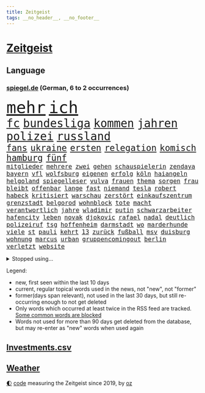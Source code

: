 ```yaml
---
title: Zeitgeist
tags: __no_header__, __no_footer__
---
```


# [Zeitgeist](https://oliz.io/zeitgeist/)

## Language

<h3><a href="https://www.spiegel.de" target="_blank">spiegel.de</a> (German, 6 to 2 occurrences)</h3>
<p style="font-family:monospace">
<span style="font-size:32pt"><a href="news_links.html#mehr" class="current">mehr</a></span>
<span style="font-size:32pt"><a href="news_links.html#ich" class="current">ich</a></span>
<br>
<span style="font-size:22pt"><a href="news_links.html#fc" class="current">fc</a></span>
<span style="font-size:22pt"><a href="news_links.html#bundesliga" class="current">bundesliga</a></span>
<span style="font-size:22pt"><a href="news_links.html#kommen" class="current">kommen</a></span>
<span style="font-size:22pt"><a href="news_links.html#jahren" class="current">jahren</a></span>
<span style="font-size:22pt"><a href="news_links.html#polizei" class="current">polizei</a></span>
<span style="font-size:22pt"><a href="news_links.html#russland" class="current">russland</a></span>
<br>
<span style="font-size:17pt"><a href="news_links.html#fans" class="current">fans</a></span>
<span style="font-size:17pt"><a href="news_links.html#ukraine" class="current">ukraine</a></span>
<span style="font-size:17pt"><a href="news_links.html#ersten" class="current">ersten</a></span>
<span style="font-size:17pt"><a href="news_links.html#relegation" class="new">relegation</a></span>
<span style="font-size:17pt"><a href="news_links.html#komisch" class="new">komisch</a></span>
<span style="font-size:17pt"><a href="news_links.html#hamburg" class="current">hamburg</a></span>
<span style="font-size:17pt"><a href="news_links.html#fünf" class="current">fünf</a></span>
<br>
<span style="font-size:12pt"><a href="news_links.html#mitglieder" class="current">mitglieder</a></span>
<span style="font-size:12pt"><a href="news_links.html#mehrere" class="current">mehrere</a></span>
<span style="font-size:12pt"><a href="news_links.html#zwei" class="current">zwei</a></span>
<span style="font-size:12pt"><a href="news_links.html#gehen" class="current">gehen</a></span>
<span style="font-size:12pt"><a href="news_links.html#schauspielerin" class="current">schauspielerin</a></span>
<span style="font-size:12pt"><a href="news_links.html#zendaya" class="current">zendaya</a></span>
<span style="font-size:12pt"><a href="news_links.html#bayern" class="current">bayern</a></span>
<span style="font-size:12pt"><a href="news_links.html#vfl" class="current">vfl</a></span>
<span style="font-size:12pt"><a href="news_links.html#wolfsburg" class="current">wolfsburg</a></span>
<span style="font-size:12pt"><a href="news_links.html#eigenen" class="current">eigenen</a></span>
<span style="font-size:12pt"><a href="news_links.html#erfolg" class="current">erfolg</a></span>
<span style="font-size:12pt"><a href="news_links.html#köln" class="current">köln</a></span>
<span style="font-size:12pt"><a href="news_links.html#haiangeln" class="new">haiangeln</a></span>
<span style="font-size:12pt"><a href="news_links.html#helgoland" class="new">helgoland</a></span>
<span style="font-size:12pt"><a href="news_links.html#spiegelleser" class="current">spiegelleser</a></span>
<span style="font-size:12pt"><a href="news_links.html#vulva" class="new">vulva</a></span>
<span style="font-size:12pt"><a href="news_links.html#frauen" class="current">frauen</a></span>
<span style="font-size:12pt"><a href="news_links.html#thema" class="current">thema</a></span>
<span style="font-size:12pt"><a href="news_links.html#sorgen" class="current">sorgen</a></span>
<span style="font-size:12pt"><a href="news_links.html#frau" class="current">frau</a></span>
<span style="font-size:12pt"><a href="news_links.html#bleibt" class="current">bleibt</a></span>
<span style="font-size:12pt"><a href="news_links.html#offenbar" class="current">offenbar</a></span>
<span style="font-size:12pt"><a href="news_links.html#lange" class="current">lange</a></span>
<span style="font-size:12pt"><a href="news_links.html#fast" class="current">fast</a></span>
<span style="font-size:12pt"><a href="news_links.html#niemand" class="current">niemand</a></span>
<span style="font-size:12pt"><a href="news_links.html#tesla" class="current">tesla</a></span>
<span style="font-size:12pt"><a href="news_links.html#robert" class="current">robert</a></span>
<span style="font-size:12pt"><a href="news_links.html#habeck" class="current">habeck</a></span>
<span style="font-size:12pt"><a href="news_links.html#kritisiert" class="current">kritisiert</a></span>
<span style="font-size:12pt"><a href="news_links.html#warschau" class="current">warschau</a></span>
<span style="font-size:12pt"><a href="news_links.html#zerstört" class="current">zerstört</a></span>
<span style="font-size:12pt"><a href="news_links.html#einkaufszentrum" class="current">einkaufszentrum</a></span>
<span style="font-size:12pt"><a href="news_links.html#grenzstadt" class="current">grenzstadt</a></span>
<span style="font-size:12pt"><a href="news_links.html#belgorod" class="current">belgorod</a></span>
<span style="font-size:12pt"><a href="news_links.html#wohnblock" class="current">wohnblock</a></span>
<span style="font-size:12pt"><a href="news_links.html#tote" class="current">tote</a></span>
<span style="font-size:12pt"><a href="news_links.html#macht" class="current">macht</a></span>
<span style="font-size:12pt"><a href="news_links.html#verantwortlich" class="current">verantwortlich</a></span>
<span style="font-size:12pt"><a href="news_links.html#jahre" class="current">jahre</a></span>
<span style="font-size:12pt"><a href="news_links.html#wladimir" class="current">wladimir</a></span>
<span style="font-size:12pt"><a href="news_links.html#putin" class="current">putin</a></span>
<span style="font-size:12pt"><a href="news_links.html#schwarzarbeiter" class="new">schwarzarbeiter</a></span>
<span style="font-size:12pt"><a href="news_links.html#hafencity" class="current">hafencity</a></span>
<span style="font-size:12pt"><a href="news_links.html#leben" class="current">leben</a></span>
<span style="font-size:12pt"><a href="news_links.html#novak" class="current">novak</a></span>
<span style="font-size:12pt"><a href="news_links.html#djokovic" class="current">djokovic</a></span>
<span style="font-size:12pt"><a href="news_links.html#rafael" class="current">rafael</a></span>
<span style="font-size:12pt"><a href="news_links.html#nadal" class="current">nadal</a></span>
<span style="font-size:12pt"><a href="news_links.html#deutlich" class="current">deutlich</a></span>
<span style="font-size:12pt"><a href="news_links.html#polizeiruf" class="current">polizeiruf</a></span>
<span style="font-size:12pt"><a href="news_links.html#tsg" class="current">tsg</a></span>
<span style="font-size:12pt"><a href="news_links.html#hoffenheim" class="current">hoffenheim</a></span>
<span style="font-size:12pt"><a href="news_links.html#darmstadt" class="current">darmstadt</a></span>
<span style="font-size:12pt"><a href="news_links.html#wo" class="current">wo</a></span>
<span style="font-size:12pt"><a href="news_links.html#marderhunde" class="new">marderhunde</a></span>
<span style="font-size:12pt"><a href="news_links.html#viele" class="current">viele</a></span>
<span style="font-size:12pt"><a href="news_links.html#st" class="current">st</a></span>
<span style="font-size:12pt"><a href="news_links.html#pauli" class="current">pauli</a></span>
<span style="font-size:12pt"><a href="news_links.html#kehrt" class="current">kehrt</a></span>
<span style="font-size:12pt"><a href="news_links.html#13" class="current">13</a></span>
<span style="font-size:12pt"><a href="news_links.html#zurück" class="current">zurück</a></span>
<span style="font-size:12pt"><a href="news_links.html#fußball" class="current">fußball</a></span>
<span style="font-size:12pt"><a href="news_links.html#msv" class="new">msv</a></span>
<span style="font-size:12pt"><a href="news_links.html#duisburg" class="current">duisburg</a></span>
<span style="font-size:12pt"><a href="news_links.html#wohnung" class="current">wohnung</a></span>
<span style="font-size:12pt"><a href="news_links.html#marcus" class="new">marcus</a></span>
<span style="font-size:12pt"><a href="news_links.html#urban" class="current">urban</a></span>
<span style="font-size:12pt"><a href="news_links.html#gruppencomingout" class="new">gruppencomingout</a></span>
<span style="font-size:12pt"><a href="news_links.html#berlin" class="current">berlin</a></span>
<span style="font-size:12pt"><a href="news_links.html#verletzt" class="current">verletzt</a></span>
<span style="font-size:12pt"><a href="news_links.html#website" class="current">website</a></span>
</p>
<details>
<summary>Stopped using...</summary>
<p class="former" style="font-size:12pt">
belarus(1299) bildern(1299) gerichtshof(1299) mailand(1299) gewissen(1298) tobt(1298) verzweifelt(1298) digitalisierung(1297) vergewaltigt(1297) rassistisch(1296) zweifel(1296) ausländische(1295) christine(1295) gemeinden(1295) internationaler(1295) konservativen(1295) krank(1295) prüfung(1295) registriert(1295) sicherheitsbehörden(1295) usbundesstaat(1295) 21(1294) bitten(1294) gewonnen(1294) trat(1294) verlängerung(1294) aktien(1293) appelliert(1293) bestreitet(1293) investieren(1293) sorge(1293) sturm(1293) terroristen(1293) beschluss(1292) katastrophe(1292) leer(1292) nachruf(1292) oberbürgermeister(1292) richten(1292) verfügung(1292) verschiebt(1292) wolfgang(1292) aufmerksamkeit(1291) besetzt(1291) premiere(1291) reichte(1291) vorübergehend(1291) bloß(1290) erklärte(1290) hinterher(1290) konflikte(1290) schön(1290) tödliche(1290) untersuchen(1290) alpen(1289) alternativen(1289) verpassen(1289) fällen(1288) reduziert(1288) weise(1288) außen(1287) erfasst(1287) körperverletzung(1287) maß(1287) versprochen(1287) zugang(1287) gebaut(1286) rettungskräfte(1286) unmut(1286) amerika(1285) bsc(1285) ermöglichen(1285) hertha(1285) märchen(1285) schwanger(1285) senkt(1285) august(1284) drastisch(1284) stürmer(1284) beiträge(1283) ii(1283) produzieren(1282) sperrt(1282) verbreiten(1282) wolle(1282) hielten(1281) langfristig(1281) mörder(1281) ausgeliefert(1280) ermittlern(1279) frachter(1279) nachgewiesen(1279) ordnung(1279) restaurants(1279) falschen(1278) satz(1277) gang(1276) einnahmen(1274) spitzenreiter(1274) treiben(1274) erschießt(1273) nachbarn(1273) erfüllt(1272) haaland(1272) hoffnungen(1270) behalten(1268) begrüßt(1267) fortsetzung(1267) laufenden(1267) solchen(1263) sportler(1263) beweise(1262) bundesnetzagentur(1259) afrikas(1256) kandidatur(1256) smartphones(1253) staatlichen(1253) gehabt(1249) gruppen(1249) nächstes(1241) drohne(1237) rache(1233) billiger(1228) langem(1226) stopp(1215) niederländer(1191) gewinne(1187) zusammenbruch(1158) autobahnen(1155) blut(1107) ministerin(1041) zentralbank(1037) zerstörte(1032) partnerschaft(1020) kilogramm(1017) verurteilung(1014) ausgefallen(1001) kameras(985) gewohnt(967) gemeinschaft(960) verletzten(959) abtreibung(939) australiens(930) spezielle(926) verständigt(921) strackzimmermann(914) rhein(912) geheimdienste(908) gletscher(893) nutzung(892) vatikan(891) auge(888) akw(880) dutzenden(880) guterres(873) kompromiss(872) lehrerinnen(870) klappt(860) möchten(855) erschwert(852) marieagnes(851) propaganda(850) verkündete(839) wolf(838) krim(833) ring(830) bestand(816) gezwungen(814) afrikanischen(810) ergeben(810) lohnen(810) flughäfen(808) westens(801) betreibt(793) spiegeltitelstory(785) fern(784) gestärkt(781) nebenbei(775) gefangenschaft(771) stoff(771) kriegsverbrechen(770) austausch(769) kasse(768) töchter(767) 34(764) blockade(764) todes(763) günstiger(760) messerattacke(760) bewusst(759) günstige(759) links(756) finanzierung(753) natobeitritt(753) erlauben(748) fox(748) locken(734) perfekte(726) schlamm(722) zentrale(719) kinderinterview(708) viral(701) sinne(697) tierschützer(687) neustart(673) republikanern(665) wissenschaft(659) riesig(658) aufgaben(649) zurückhaltung(648) revolution(639) drohnenangriff(633) nachhaltigkeit(631) schlimmeres(628) vizekanzler(622) führten(621) 89(618) entkommen(617) professor(615) grab(612) atomkraftwerk(610) missverständnis(606) banden(599) talkshow(594) aufholjagd(591) stemmen(589) senioren(587) konten(584) haustier(575) neymar(574) lkwfahrer(573) asyl(564) abgestimmt(563) methoden(561) festgehalten(557) mama(549) parallel(544) beantragen(537) prangert(536) rudi(534) credit(531) suisse(531) digital(529) jets(522) trotzen(520) vorbereitung(509) kritikern(508) auflaufen(507) fotograf(507) überstanden(495) dreier(489) völler(482) zehnte(479) ansicht(475) mythos(474) özdemir(469) hilfsorganisation(463) neunzigerjahren(456) schwache(456) wasserstoff(454) islamistischen(450) bildet(444) media(442) kläger(441) dom(435) 2007(434) generäle(431) reisten(431) lokale(430) merklich(427) wurzeln(419) stürme(414) zogen(414) anlagen(411) eingeräumt(411) norditalien(410) 40jähriger(407) fließen(407) kassen(405) lübeck(399) erfolgen(396) kalkül(394) geknackt(392) ebrahim(391) rohstoff(391) ecuador(388) tätern(388) brachten(386) erling(385) involviert(384) taiwans(380) bijan(379) theorie(376) gewalttaten(374) bar(372) westlicher(372) exkanzler(370) alarmbereitschaft(368) wärmepumpe(365) horror(362) bka(359) kfw(357) regierungen(352) übergibt(352) barbie(348) lied(347) florenz(346) rechtskräftig(345) aufsteiger(344) zoll(344) strompreise(343) drohnenangriffe(340) 83(339) sparkassen(337) bitter(336) fossile(336) inhaftierte(335) raisi(335) blamiert(333) 29jährige(326) interessenten(326) tritte(326) morgens(324) mysteriöse(320) drastische(317) liter(315) roglič(315) festgestellt(314) primož(314) kurve(312) oldenburg(309) tatverdächtig(305) toronto(305) lebend(303) spitzenfußball(303) weile(303) sinkende(302) vergessene(301) eindringen(299) amazonas(298) clemens(287) saßen(287) zäsur(287) hunde(284) klingbeil(284) spdchef(284) thrones(284) kippe(283) bolsonaro(282) jair(282) urwald(282) schwitzen(281) surfen(281) eauto(279) palästinensische(279) aufgrund(278) strenger(278) manuela(277) schwesig(277) sturmtief(276) georgia(274) teuerste(273) bemerkenswert(272) football(269) häfen(269) cdugeneralsekretär(267) ergebnissen(265) gruppenvergewaltigung(264) nationalspielerinnen(264) sterne(264) parlamentswahl(263) küsten(262) stritten(261) podium(259) erwischte(257) instagrampost(257) winde(256) antónio(255) freundinnen(255) militärhilfe(252) uber(252) überwacht(252) geschäftsleute(250) airport(249) eingeschlossen(249) mehrwertsteuer(248) betrogen(246) verkehrsunfall(246) angegeben(245) fame(243) usamerikanerin(243) ansage(242) graben(242) tankstelle(242) inhaber(241) heutigen(238) kneipen(238) konsequent(238) wohnviertel(238) harald(236) year(235) neuauflage(234) tabellenspitze(232) errungen(231) nachteile(231) gewinner(229) erwachsenen(228) gleicht(227) verfahrens(227) auswertung(226) gewöhnt(226) entführten(225) stadtrat(224) weitet(224) grippe(222) vettel(222) biopic(221) luftschläge(221) 2001(219) dringenden(219) johannesburg(217) milliardenhilfen(217) vollstreckt(217) 1981(216) isst(216) jahreszeit(215) vergehen(215) gerald(213) steuererhöhungen(211) tübingen(211) eigentlichen(210) entertainment(208) fernverkehr(208) pinto(208) proben(208) verdrängt(207) population(206) auskommen(205) schlusslicht(204) tatverdächtiger(204) unfaire(203) ceo(202) vorbereitungen(200) ddr(197) vierjährige(197) aspekte(196) mexikos(196) tabellenführung(196) tennisspieler(196) zugesagt(196) beatles(195) eugelder(195) humanitären(195) tagesordnung(195) kochinstitut(194) stellungen(194) 55(193) bevorzugt(193) klassischen(193) knappen(193) liefen(192) götze(191) nflstar(190) nominierung(190) sicherheitsvorkehrungen(190) leistete(189) hamasangriff(186) hongkong(186) sitz(186) delfine(185) geborene(185) schäuble(185) dunklen(184) großzügigen(184) einfachen(183) videobotschaft(183) terrorangriff(182) akademie(181) ecuadors(181) hamasterroristen(180) gescheiterte(178) beteuert(177) weihnachten(177) sommerspiele(176) bodentruppen(175) damaskus(175) gefährlichsten(175) grenzübergänge(175) sofia(175) womit(175) 25000(174) bekomme(174) raab(174) stromversorgung(173) verbotenen(173) messungen(172) positioniert(171) via(171) wild(171) anerkennen(170) synagoge(170) gefängnisse(169) bedrohlich(168) hüller(168) raptors(168) rückgängig(168) topmanager(168) altersgruppe(167) beeindruckend(167) gdl(167) rockband(167) santos(167) usschauspieler(167) kulturszene(166) maine(166) hamasgeisel(165) immunsystem(161) unterhändler(161) versorgen(161) 218(160) ausländer(160) wiederbelebt(160) doppelter(159) häftlinge(159) lehrern(159) stellten(159) kopie(158) bettina(157) königreich(157) perry(157) turnieren(157) hamasmassaker(156) solarmodule(156) arbeitsrecht(155) artikel(155) erlässt(155) fluggäste(155) sportvorstand(155) copa(154) tim(153) passierte(151) zweistaatenlösung(151) erfahrung(149) gigantischen(149) jones(149) preisgekrönter(149) spätestens(149) datum(148) geheimnisse(148) reichweite(148) besorgniserregend(147) elite(147) getrunken(147) kalten(147) literaturpreis(147) steckten(147) alpin(146) erschütterungen(146) netflixserie(146) sozialstaat(146) natomitgliedschaft(145) vermehren(145) pendler(144) sechzigerjahren(144) einverstanden(143) fach(143) ostern(143) schnappte(143) lagarde(142) robbie(142) kredit(141) lake(141) abtransportiert(140) ausgespielt(140) gesichter(140) finanzieren(139) geklagt(139) alabama(138) immense(137) kindergarten(137) wärmer(137) rechtsextremistische(136) tausender(136) abzubauen(135) experimentiert(135) gesinnung(135) wackelt(135) bändigen(134) landwirten(134) vorstellungen(134) einkaufswagen(133) fußballklub(133) mediamarktsaturn(133) netze(133) statistisches(133) usdemokraten(133) defekte(132) eingelöst(132) unangefochten(132) verbucht(132) hollywoodstern(131) vetternwirtschaft(131) walk(131) künftiger(130) schulz(130) unwahrscheinlich(130) zettel(130) islamistischer(129) notfall(129) entzogen(128) inspirieren(128) investition(128) stift(128) 93(127) gratulieren(127) usdollar(127) verschüttet(127) erfuhr(126) arztpraxen(125) schokolade(125) uganda(125) versorgte(125) brett(124) unionsfraktion(124) tennislegende(123) vorhat(123) aufstellen(122) beratungsstellen(122) 225(121) investors(121) kragen(121) aufgebaut(120) besitzen(120) hugh(120) oslo(120) aussetzung(119) hässlich(119) mehrfamilienhaus(119) stromausfall(119) topform(119) angeklagten(117) erhoffen(117) sprengsatz(117) beliebteste(116) hannah(116) church(113) ushilfen(113) bundestagsmandat(112) kathedrale(112) kaufprämie(112) notredame(112) schwerste(112) statistischem(112) umwelthilfe(112) auslaufen(111) postfaschisten(111) dreistelligen(110) heer(110) hektar(110) schröders(110) völkermords(110) geldern(109) gespritzt(109) mangelnde(109) russlandsanktionen(109) carl(108) öffnete(108) anthony(107) schieben(107) gemobbt(106) norddeutschlands(106) platzen(106) rutscht(106) engsten(105) house(105) luke(105) nicaragua(105) scheuer(105) unbestimmte(105) ungeklärter(105) niedergelegt(104) amoklauf(103) gebrauch(103) spencer(103) triumphieren(103) wegfall(103) erfolgreichen(102) kündigten(102) natochef(102) dave(101) heuschnupfen(101) streits(101) baldigen(100) kriegsschiff(100) angepasst(99) haftanstalt(99) heizung(99) jetzigen(99) lawine(99) rätselhaften(99) erschienene(98) mikaela(98) niedersachsens(98) nobelpreisträger(98) shiffrin(98) gründet(97) juchef(97) köchin(97) lukaschenko(97) nervig(97) b(96) ehren(96) kinos(96) emobilität(95) morde(95) schmuggeln(95) südkoreanischen(95) bereitschaft(94) bergsteiger(94) expertise(94) radsports(94) bauernprotest(93) entwickler(93) weltstar(93) abzocke(92) attal(92) auswahlverfahren(92) bianca(92) langes(92) namibia(92) senden(92) superwahljahr(92) vorsätze(92) ausgrenzung(91) haag(91) igh(91) kapitulation(91) rabatte(91) totalmoderator(91) leonardo(90) maischberger(90) bewilligen(89) jörg(89) ranghohen(89) schützte(89) warnschuss(89) ausufernde(88) bauernproteste(88) darknet(88) euländern(88) gestalt(88) manipulieren(88) norweger(88) pausieren(88) rabatten(88) scheiterns(88) schlingert(88) synchronsprecher(88) begraben(87) benzinpreise(87) j(87) mondlandung(87) abfedern(86) anstehende(86) sowieso(86) stärkung(86) verwandte(86) elton(85) entrückt(85) erzbistum(85) rechtsaußenpartei(85) wahrnehmung(85) 737800(84) berufsverkehr(84) besorgniserregenden(84) blöd(84) neunjähriger(84) techniker(84) aamodt(83) aleksander(83) alexis(83) allgegenwärtig(83) betrugs(83) bürokratieabbau(83) kilde(83) melbourne(83) saale(83) spielmacher(83) verstopfte(83) batic(82) leitmayr(82) luftwaffenchef(82) marie(82) matteo(82) milch(82) neuss(82) sauerstoff(82) teilnehmende(82) dnipro(81) panini(81) piloten(81) stickeralbum(81) diabetes(80) israelpolitik(80) belastender(79) dakar(79) erfülltes(79) kachelmann(79) mandatsträger(79) onlineverkauf(79) taiwanfrage(79) wetterexperte(79) altkanzlerin(78) ausgezahlt(78) schwierigsten(78) verfeindet(78) kettcar(77) terrorliste(77) yorkern(77) zuschauerin(77) amthor(76) eisbergs(76) kriegsgefangenen(76) platzt(76) preissteigerungen(76) ravensburg(76) reihenweise(76) sturzserie(76) untreue(76) völligen(76) weltmarkt(76) wgzimmerpreise(76) bebte(75) laos(75) populisten(75) präsidentschaftskandidat(75) schlüssel(75) ungeklärte(75) verewigt(75) vorkommen(75) what(75) wiegen(75) furchtbaren(74) mitnehmen(74) stahlen(74) trieben(74) bilbao(73) entfernte(73) fahndet(73) konkretes(73) manipulation(73) maßlos(73) militärflugzeug(73) militärmaschine(73) rey(73) schwächeanfall(73) seltsamer(73) veralteten(73) verdrängte(73) verhandlungstisch(73) merkels(72) missbrauchte(72) trick(72) völkerrechts(72) aserbaidschanischen(71) rechnungen(71) 43jährige(70) europäischem(70) iris(70) moreno+1(70) schütteln(70) ulf(70) abbrechen(69) anforderungen(69) beratungsfirma(69) meeresgrund(69) politikum(69) verwandt(69) wohlauf(69) zentral(69) abenteuerlichen(68) andre(68) ausmaße(68) bemerkenswerte(68) berchtesgadener(68) misere(68) rogowski(68) ausgeschrieben(67) bergarbeiter(67) bündnisses(67) einsehen(67) kleinzureden(67) realistische(67) schwein(67) siegtreffer(67) calhoun(66) einzelfall(66) haute(66) kreuzfahrtschiff(66) stellvertreterin(66) theresa(66) dopingtest(65) einladungen(65) regimekritischen(65) sportlichen(65) versammelten(65) ansagen(64) filmgeschäft(64) freigemacht(64) gerieten(64) kleben(64) entschlüsselt(63) staatengemeinschaft(63) wittern(63) alijew(62) auslösen(62) journalistisches(62) krankenbett(62) saporischschja(62) schmuck(62) strategische(62) antisemitismusvorwürfen(61) anweisungen(61) frühe(61) landwirtinnen(61) mitarbeiterin(61) nullerjahre(61) problems(61) harington(60) jahrestag(60) kit(60) oleg(60) olli(60) schrieben(60) waffenfund(60) östlichen(60) befragt(59) brüsseler(59) jva(59) lebenswerk(59) peta(59) steuersenkungen(59) sätze(59) versöhnen(59) angreiferin(58) dorn(58) garweg(58) kartenzahlung(58) mobilmachung(58) schmiss(58) verschollen(58) zulässig(58) abhängigkeit(57) bewaffnung(57) countryalbum(57) erbeutet(57) heike(57) minderjährig(57) teufel(57) 91(56) einstufen(56) frühstück(56) kanzlerin(56) olympiateilnahme(56) pfiff(56) schwebebahn(56) verwüstung(56) elektronischer(55) erwirken(55) nachbesserungsbedarf(55) personalausweis(55) risse(55) wahlbehörde(55) aschermittwoch(54) befürchtung(54) nbateam(54) unverständnis(54) verlorene(54) zittert(54) beauftragt(53) benennen(53) bewundert(53) beängstigend(53) geheimnisvoller(53) hisbollahkommandeurs(53) meidet(53) nachlässigkeit(53) peruanischen(53) stürze(53) wasserspringer(53) wirtschaftsentwicklung(53) 1864(52) gemischtes(52) kremlherrscher(52) fälschlicherweise(51) gottesdienst(51) schätze(51) seeleute(51) bestellen(50) haftbedingungen(50) kostete(50) rochen(50) verdachts(50) überweisungen(50) 45jähriger(49) hauptfigur(49) karikaturisten(49) lüge(49) account(48) aktivsten(48) eingesetzte(48) liberal(48) mehrarbeit(48) rächen(48) sarah(48) burkart(47) djirsarai(47) kitas(47) leichtathleten(47) präsidium(47) souveränität(47) zusammenschluss(47) bärlauch(46) cannabisfreigabe(46) festzunehmen(46) kanadischer(46) katy(46) kids(46) legten(46) leichnams(46) mechanismus(46) norddeutschland(46) rücktritte(46) telefonate(46) alves(45) drangsaliert(45) fertigstellung(45) friedhelm(45) funkel(45) masse(45) rüstung(45) weltmeistermannschaft(45) durchsuchung(44) grube(44) limburg(44) nächtliches(44) photographer(44) sido(44) wuppertal(44) berufsabschluss(43) eingestochen(43) gegenstand(43) konventionelle(43) lka(43) rewe(43) vampire(43) agenten(42) oppositionsführerin(42) 69(41) akkus(41) bulgarien(41) erhebung(41) kreativ(41) populärsten(41) tschetschenien(41) arschloch(40) bewunderte(40) lehre(40) rutte(40) räuber(40) tempelberg(40) erfolgreicher(39) exterroristin(39) ostdeutscher(39) stände(39) toryabgeordnete(39) ufo(39) abschließen(38) anhören(38) anklagebank(38) arbeitsrechtliche(38) erdrutsche(38) tüten(38) versicherungsschutz(38) überfiel(38) bloßgestellt(37) moderiert(37) rekordtemperaturen(37) schulter(37) solofahrt(37) 2039(36) eukommissaren(36) flugbegleiterinnen(36) marsalek(36) rekruten(36) sainz(36) vereinbar(36) xz(36) ablösen(35) eautoabsatz(35) entschiedener(35) flüchtete(35) nationalsport(35) nukleare(35) privatpersonen(35) robotaxis(35) taxis(35) technischer(35) 58jährige(34) allergikern(34) bundesstaaten(34) exwirecardmanager(34) fünftes(34) haltbar(34) kinohit(34) plastik(34) 14jährigen(33) alleinerziehende(33) dragon(33) spohr(33) tapfer(33) fastenmonat(32) sensibler(32) shoppingcenter(32) vorstandsvorsitzender(32) eurofighter(31) generationenkapital(31) lenkte(31) marschiert(31) mitgründer(31) monster(31) coronamaßnahmen(30) källenius(30) mercedeschef(30) ola(30) rückerstattung(30) schriftlich(30) vorschriften(30) zeichner(30) connor(29) dürfe(29) edeka(29) engagieren(29) ermittlungsrichter(29) ernennung(29) fastfoodkette(29) karrierecoachin(29) klafft(29) lehrstück(29) scheiterten(29) sciencefictionepos(29) tatortkommissar(29) titelrennen(29) lobbyverband(28) malen(28) nordgaza(28) fürsprecher(27) gratulierte(27) leo(27) luftsicherheit(27) style(27) aksamoschee(26) aktie(26) amtierenden(26) batterien(26) beisheim(26) cannabiskonsum(26) emanzipation(26) geheimdienstler(26) grundlegende(26) ramadans(26) riskante(26) saufrituale(26) school(26) verteidigungsanlagen(26) vollzogen(26) whu(26) 1881(25) drittes(25) forbesranking(25) internetanschluss(25) intime(25) kostspielig(25) rechtsradikale(25) aaron(24) ausdruck(24) bruders(24) fußballstars(24) gehörlosen(24) reiht(24) schlüsse(24) auszustatten(23) kleidungsstücke(23) palmer(23) polizeieinsätze(23) rauschende(23) unerschwinglich(23) verziert(23) voraussicht(23) brands(22) cdukollegen(22) mindestalter(22) verschärfter(22) 20jähriger(21) abstiegsbedrohten(21) bauarbeiten(21) coughlan(21) frühjahrsklassiker(21) luftaufnahmen(21) moderatorinnen(21) nicola(21) rum(21) verdächtig(21) ausprobiert(20) erinnerte(20) getreten(20) haub(20) paragraf(20) quecksilber(20) schokohasen(20) unvermittelt(20) versorgungslage(20) waffenexporte(20) don(19) islamischer(19) klimaprotest(19) milchaufschäumer(19) minderheit(19) niedrige(19) pianist(19) verläuft(19) 175(18) absurde(18) charisma(18) denkbar(18) hauptquartier(18) justizministerin(18) ostpolitik(18) religiöse(18) shapps(18) sozialer(18) vielerlei(18) zuwanderer(18) impulse(17) lngterminal(17) pensionierte(17) spende(17) belarussischen(16) dialog(16) hbo(16) jontay(16) konstruktion(16) porter(16) staatschefs(16) uswaffen(16) vorfahren(16) wettbetrug(16) hinterlegen(15) katja(15) lin(15) profit(15) talkshows(15) elektronische(14) entbrannt(14) grobe(14) guide(14) michelin(14) mobilisieren(14) naher(14) neoliberalen(14) passus(14) schweineniere(14) spitznamen(14) teilgeständnis(14) verschütteten(14) wahrscheinliche(14) wassermangel(14) ansatz(13) dfbtrikot(13) durchdacht(13) eigenständiger(13) gegend(13) konzerthalle(13) köpfe(13) ostküste(13) schadsoftware(13) stichwahl(13) tarifeinigung(13) angebote(12) brasilianischer(12) ewige(12) gelegenheiten(12) hobbys(12) navigator(12) parisroubaix(12) tariflösung(12) beamtinnen(11) fahrten(11) fortwo(11) hühnerfüße(11) illegalem(11) jungstar(11) medienfirma(11) reiste(11) smart(11) ölraffinerien(11)
</p>
</details>
<p>Legend:
<ul>
<li><span class="new">new</span>, first seen within the last 10 days</li>
<li><span class="current">current</span>, regular topical words used in the news, not "new", not "former"</li>
<li><span class="former">former(days span relevant)</span>, not used in the last 30 days, but still re-occurring enough to not get deleted</li>
<li>Only words which occurred at least twice in the RSS feed are tracked. <a href="language/filters.py">Some common words are blocked</a></li>
<li>Words not used for more than 90 days get deleted from the database, but may re-enter as "new" words when used again</li>
</ul>
</p>

## [Investments](investments.html)[.csv](investments.csv)

## [Weather](weather.html)

<footer>
<a href="javascript:toggleTheme()" class="nav">🌓</a>
<a href="https://github.com/ooz/zeitgeist">code</a> measuring the Zeitgeist since 2019, by <a href="https://oliz.io">oz</a>
</footer>
